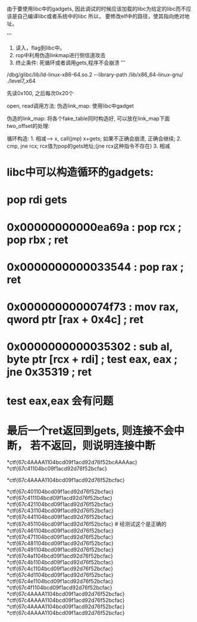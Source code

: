 由于要使用libc中的gadgets, 因此调试的时候应该加载的libc为给定的libc而不应该是自己编译libc或者系统中的libc
所以， 要修改elf中的路径，使其指向绝对地址。

'''
1.  读入，flag到libc中。
2.  rop中利用伪造linkmap进行侧信道攻击
3.  终止条件: 死循环或者调用gets,程序不会崩溃
'''

/dbg/glibc/lib/ld-linux-x86-64.so.2 --library-path /lib/x86_64-linux-gnu/ ./level7_x64


先读0x100, 之后每次0x20个

open, read调用方法:
伪造link_map: 使用libc中gadget

伪造的link_map: 将各个fake_table同时构造好, 可以放在link_map下面
two_offset的处理:

循环构造:
    1. 相减--> x,  call(jmp) x+gets;  如果不正确会崩溃, 正确会继续;
    2. cmp, jne rcx; rcx值为pop的gets地址;(jne rcx这种指令不存在)
    3. 相减

# libc中可以构造循环的gadgets:
#   pop rdi gets
#   0x00000000000ea69a : pop rcx ; pop rbx ; ret
#   0x0000000000033544 : pop rax ; ret
#   0x0000000000074f73 : mov rax, qword ptr [rax + 0x4c] ; ret
#   0x0000000000035302 : sub al, byte ptr [rcx + rdi] ; test eax, eax ; jne 0x35319 ; ret
# test eax,eax 会有问题
#   最后一个ret返回到gets, 则连接不会中断， 若不返回，则说明连接中断
*ctf{67c4AAAA1104bcd09f1acd92d76f52bcAAAAac}
*ctf{67c41104bc09f1acd92d76f52bcfac}

*ctf{67c4AAAA1104bcd09f1acd92d76f52bcfac}

*ctf{67c401104bcd09f1acd92d76f52bcfac}
*ctf{67c411104bcd09f1acd92d76f52bcfac}
*ctf{67c421104bcd09f1acd92d76f52bcfac}
*ctf{67c431104bcd09f1acd92d76f52bcfac}
*ctf{67c441104bcd09f1acd92d76f52bcfac}
*ctf{67c451104bcd09f1acd92d76f52bcfac} # 经测试这个是正确的
*ctf{67c461104bcd09f1acd92d76f52bcfac}
*ctf{67c471104bcd09f1acd92d76f52bcfac}
*ctf{67c481104bcd09f1acd92d76f52bcfac}
*ctf{67c491104bcd09f1acd92d76f52bcfac}
*ctf{67c4a1104bcd09f1acd92d76f52bcfac}
*ctf{67c4b1104bcd09f1acd92d76f52bcfac}
*ctf{67c4c1104bcd09f1acd92d76f52bcfac}
*ctf{67c4d1104bcd09f1acd92d76f52bcfac}
*ctf{67c4e1104bcd09f1acd92d76f52bcfac}
*ctf{67c4f1104bcd09f1acd92d76f52bcfac}
*ctf{67c4AAAA1104bcd09f1acd92d76f52bcfac}
*ctf{67c4AAAA1104bcd09f1acd92d76f52bcfac}
*ctf{67c4AAAA1104bcd09f1acd92d76f52bcfac}
*ctf{67c4AAAA1104bcd09f1acd92d76f52bcfac}


